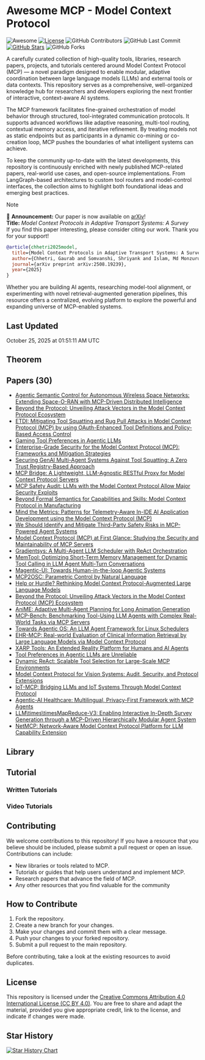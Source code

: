 # Awesome MCP - Model Context Protocol 

![Awesome](https://awesome.re/badge.svg)
[![License](https://img.shields.io/badge/license-MIT-blue.svg)](LICENSE)
![GitHub Contributors](https://img.shields.io/github/contributors/gauravfs-14/awesome-mcp.svg)
![GitHub Last Commit](https://img.shields.io/github/last-commit/gauravfs-14/awesome-mcp.svg)
[![GitHub Stars](https://img.shields.io/github/stars/gauravfs-14/awesome-mcp.svg?style=social)](https://github.com/gauravfs-14/awesome-mcp)
![GitHub Forks](https://img.shields.io/github/forks/gauravfs-14/awesome-mcp.svg)

A carefully curated collection of high-quality tools, libraries, research papers, projects, and tutorials centered around Model Context Protocol (MCP) — a novel paradigm designed to enable modular, adaptive coordination between large language models (LLMs) and external tools or data contexts. This repository serves as a comprehensive, well-organized knowledge hub for researchers and developers exploring the next frontier of interactive, context-aware AI systems.

The MCP framework facilitates fine-grained orchestration of model behavior through structured, tool-integrated communication protocols. It supports advanced workflows like adaptive reasoning, multi-tool routing, contextual memory access, and iterative refinement. By treating models not as static endpoints but as participants in a dynamic co-mining or co-creation loop, MCP pushes the boundaries of what intelligent systems can achieve.

To keep the community up-to-date with the latest developments, this repository is continuously enriched with newly published MCP-related papers, real-world use cases, and open-source implementations. From LangGraph-based architectures to custom tool routers and model-control interfaces, the collection aims to highlight both foundational ideas and emerging best practices.

> [!NOTE]
> 📢 **Announcement:** Our paper is now available on [arXiv](https://arxiv.org/abs/2508.19239)!  
> **Title:** *Model Context Protocols in Adaptive Transport Systems: A Survey*  
> If you find this paper interesting, please consider citing our work. Thank you for your support!

```bibtex
@article{chhetri2025model,
  title={Model Context Protocols in Adaptive Transport Systems: A Survey},
  author={Chhetri, Gaurab and Somvanshi, Shriyank and Islam, Md Monzurul and Brotee, Shamyo and Mimi, Mahmuda Sultana and Koirala, Dipti and Pandey, Biplov and Das, Subasish},
  journal={arXiv preprint arXiv:2508.19239},
  year={2025}
}
```

Whether you are building AI agents, researching model-tool alignment, or experimenting with novel retrieval-augmented generation pipelines, this resource offers a centralized, evolving platform to explore the powerful and expanding universe of MCP-enabled systems.

## Last Updated
October 25, 2025 at 01:51:11 AM UTC


## Theorem

## Papers (30)
- [Agentic Semantic Control for Autonomous Wireless Space Networks: Extending Space-O-RAN with MCP-Driven Distributed Intelligence](https://arxiv.org/abs/2506.10925)
- [Beyond the Protocol: Unveiling Attack Vectors in the Model Context Protocol Ecosystem](https://arxiv.org/abs/2506.02040)
- [ETDI: Mitigating Tool Squatting and Rug Pull Attacks in Model Context Protocol (MCP) by using OAuth-Enhanced Tool Definitions and Policy-Based Access Control](https://arxiv.org/abs/2506.01333)
- [Gaming Tool Preferences in Agentic LLMs](https://arxiv.org/abs/2505.18135)
- [Enterprise-Grade Security for the Model Context Protocol (MCP): Frameworks and Mitigation Strategies](https://arxiv.org/abs/2504.08623)
- [Securing GenAI Multi-Agent Systems Against Tool Squatting: A Zero Trust Registry-Based Approach](https://arxiv.org/abs/2504.19951)
- [MCP Bridge: A Lightweight, LLM-Agnostic RESTful Proxy for Model Context Protocol Servers](https://arxiv.org/abs/2504.08999)
- [MCP Safety Audit: LLMs with the Model Context Protocol Allow Major Security Exploits](https://arxiv.org/abs/2504.03767)
- [Beyond Formal Semantics for Capabilities and Skills: Model Context Protocol in Manufacturing](https://arxiv.org/abs/2506.11180)
- [Mind the Metrics: Patterns for Telemetry-Aware In-IDE AI Application Development using the Model Context Protocol (MCP)](https://arxiv.org/abs/2506.11019)
- [We Should Identify and Mitigate Third-Party Safety Risks in MCP-Powered Agent Systems](https://arxiv.org/abs/2506.13666)
- [Model Context Protocol (MCP) at First Glance: Studying the Security and Maintainability of MCP Servers](https://arxiv.org/abs/2506.13538)
- [Gradientsys: A Multi-Agent LLM Scheduler with ReAct Orchestration](https://arxiv.org/abs/2507.06520)
- [MemTool: Optimizing Short-Term Memory Management for Dynamic Tool Calling in LLM Agent Multi-Turn Conversations](https://arxiv.org/abs/2507.21428)
- [Magentic-UI: Towards Human-in-the-loop Agentic Systems](https://arxiv.org/abs/2507.22358)
- [MCP2OSC: Parametric Control by Natural Language](https://arxiv.org/abs/2508.10414)
- [Help or Hurdle? Rethinking Model Context Protocol-Augmented Large Language Models](https://arxiv.org/abs/2508.12566)
- [Beyond the Protocol: Unveiling Attack Vectors in the Model Context Protocol (MCP) Ecosystem](https://arxiv.org/abs/2506.02040)
- [AniME: Adaptive Multi-Agent Planning for Long Animation Generation](https://arxiv.org/abs/2508.18781)
- [MCP-Bench: Benchmarking Tool-Using LLM Agents with Complex Real-World Tasks via MCP Servers](https://arxiv.org/abs/2508.20453)
- [Towards Agentic OS: An LLM Agent Framework for Linux Schedulers](https://arxiv.org/abs/2509.01245)
- [EHR-MCP: Real-world Evaluation of Clinical Information Retrieval by Large Language Models via Model Context Protocol](https://arxiv.org/abs/2509.15957)
- [XARP Tools: An Extended Reality Platform for Humans and AI Agents](https://arxiv.org/abs/2508.04108)
- [Tool Preferences in Agentic LLMs are Unreliable](https://arxiv.org/abs/2505.18135)
- [Dynamic ReAct: Scalable Tool Selection for Large-Scale MCP Environments](https://arxiv.org/abs/2509.20386)
- [Model Context Protocol for Vision Systems: Audit, Security, and Protocol Extensions](https://arxiv.org/abs/2509.22814)
- [IoT-MCP: Bridging LLMs and IoT Systems Through Model Context Protocol](https://arxiv.org/abs/2510.01260)
- [Agentic-AI Healthcare: Multilingual, Privacy-First Framework with MCP Agents](https://arxiv.org/abs/2510.02325)
- [LLM\times\timesMapReduce-V3: Enabling Interactive In-Depth Survey Generation through a MCP-Driven Hierarchically Modular Agent System](https://arxiv.org/abs/2510.10890)
- [NetMCP: Network-Aware Model Context Protocol Platform for LLM Capability Extension](https://arxiv.org/abs/2510.13467)


## Library

## Tutorial

### Written Tutorials

### Video Tutorials

## Contributing

We welcome contributions to this repository! If you have a resource that you believe should be included, please submit a pull request or open an issue. Contributions can include:

- New libraries or tools related to MCP.
- Tutorials or guides that help users understand and implement MCP.
- Research papers that advance the field of MCP.
- Any other resources that you find valuable for the community

## How to Contribute

1. Fork the repository.
2. Create a new branch for your changes.
3. Make your changes and commit them with a clear message.
4. Push your changes to your forked repository.
5. Submit a pull request to the main repository.

Before contributing, take a look at the existing resources to avoid duplicates.

## License

This repository is licensed under the [Creative Commons Attribution 4.0 International License (CC BY 4.0)](LICENSE). You are free to share and adapt the material, provided you give appropriate credit, link to the license, and indicate if changes were made.

## Star History

[![Star History Chart](https://api.star-history.com/svg?repos=gauravfs-14/awesome-mcp)](https://star-history.com/#gauravfs-14/awesome-mcp&Date)
